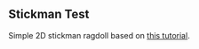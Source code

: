 ## Stickman Test

Simple 2D stickman ragdoll based on [this tutorial](https://www.youtube.com/watch?v=93yUC5ASdv8).
